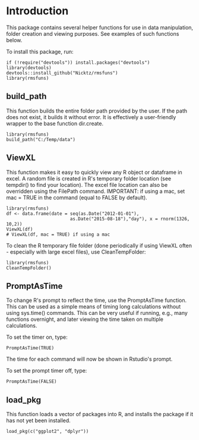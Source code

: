 Introduction
============

This package contains several helper functions for use in data manipulation, folder creation and viewing purposes. See examples of such functions below.

To install this package, run:

    if (!require("devtools")) install.packages("devtools")
    library(devtools)
    devtools::install_github("Nicktz/rmsfuns")
    library(rmsfuns)

build\_path
-----------

This function builds the entire folder path provided by the user. If the path does not exist, it builds it without error. It is effectively a user-friendly wrapper to the base function dir.create.

    library(rmsfuns)
    build_path("C:/Temp/data")

ViewXL
------

This function makes it easy to quickly view any R object or dataframe in excel. A random file is created in R's temporary folder location (see tempdir() to find your location). The excel file location can also be overridden using the FilePath command. IMPORTANT: if using a mac, set mac = TRUE in the command (equal to FALSE by default).

    library(rmsfuns)
    df <- data.frame(date = seq(as.Date("2012-01-01"),
                            as.Date("2015-08-18"),"day"), x = rnorm(1326, 10,2))
    ViewXL(df)
    # ViewXL(df, mac = TRUE) if using a mac

To clean the R temporary file folder (done periodically if using ViewXL often - especially with large excel files), use CleanTempFolder:

    library(rmsfuns)
    CleanTempFolder()

PromptAsTime
------------

To change R's prompt to reflect the time, use the PromptAsTime function. This can be used as a simple means of timing long calculations without using sys.time() commands. This can be very useful if running, e.g., many functions overnight, and later viewing the time taken on multiple calculations.

To set the timer on, type:

    PromptAsTime(TRUE)

The time for each command will now be shown in Rstudio's prompt.

To set the prompt timer off, type:

    PromptAsTime(FALSE)

load\_pkg
---------

This function loads a vector of packages into R, and installs the package if it has not yet been installed.

    load_pkg(c("ggplot2", "dplyr"))
